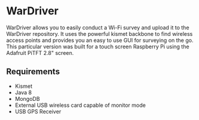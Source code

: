 WarDriver
=========

WarDriver allows you to easily conduct a Wi-Fi survey and upload it to the WarDriver repository. It uses the powerful kismet backbone to find wireless access points and provides you an easy to use GUI for surveying on the go. This particular version was built for a touch screen Raspberry Pi using the Adafruit PiTFT 2.8" screen.

<h2>Requirements</h2>
<ul>
<li>Kismet</li>
<li>Java 8</li>
<li>MongoDB</li>
<li>External USB wireless card capable of monitor mode</li>
<li>USB GPS Receiver</li>
</ul>

